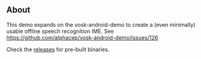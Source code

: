 ## About

This demo expands on the vosk-android-demo to create a (even minimally) usable offline speech recognition IME. 
See https://github.com/alphacep/vosk-android-demo/issues/126

Check the [releases](https://github.com/Felicis/vosk-android-demo/releases) for pre-built binaries.
